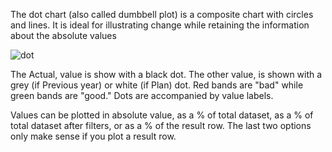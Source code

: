 The dot chart (also called dumbbell plot) is a composite chart with circles and lines. It is ideal for illustrating change while retaining the information about the absolute values

![dot](assets/images/dot-16842482495741.png)

The Actual, value is show with a black dot. The other value, is shown with a grey (if Previous year) or white (if Plan) dot. Red bands are "bad" while green bands are "good." Dots are accompanied by value labels. 

Values can be plotted in absolute value, as a % of total dataset, as a % of total dataset after filters, or as a % of the result row. The last two options only make sense if you plot a result row.   

